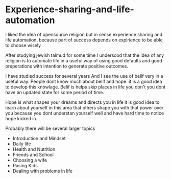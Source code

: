 Experience-sharing-and-life-automation
======================================

I liked the idea of opensource religion but in sense experience sharing and life automation. because part of success depends on expirience to be able to choose wisely

After studying jewish talmud for some time I undersood that the idea of any religion is to automate life in a useful way of using good defaults and good preperations with intention to generate positive outcomes.

I have studied success for several years
And  I see the use of belif very in a useful way. People dont know much about belif and hope. it is a good idea to develop this knowlage.
Belif is helps skip places in life you don't you dont have an updated state for some period of time.

Hope is what shapes your dreams and directs you in life it is good idea to learn about yourself in this area that others shape you with that power over you because you dont understan yourself well and have hard time to notice hope kicked in.

Probably there will be several larger topics

* Introduction and Mindset
* Daily life
* Health and Nutrition
* Friends and School
* Choosing a wife
* Rasing Kids
* Dealing with problems in life
